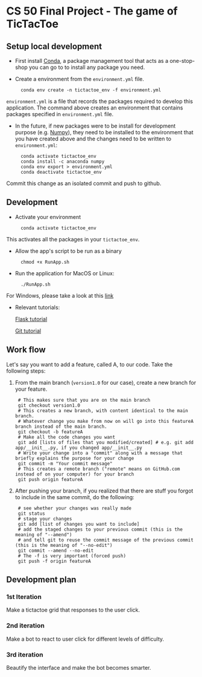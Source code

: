 # CS 50 Final Project - The game of TicTacToe

## Setup local development

- First install [Conda](https://conda.io/projects/conda/en/latest/user-guide/install/index.html?highlight=conda), a package management tool that acts as a one-stop-shop you can go to to install any package you need.

- Create a environment from the `environment.yml` file.

		conda env create -n tictactoe_env -f environment.yml

`environment.yml` is a file that records the packages required to develop this application. The command above creates an environment that contains packages specified in `environment.yml` file.

- In the future, if new packages were to be install for development purpose (e.g. [Numpy](https://anaconda.org/anaconda/numpy)), they need to be installed to the environment that you have created above and the changes need to be written to `environment.yml`:

		conda activate tictactoe_env
		conda install -c anaconda numpy
		conda env export > environment.yml
		conda deactivate tictactoe_env

Commit this change as an isolated commit and push to github.

## Development

- Activate your environment

		conda activate tictactoe_env

This activates all the packages in your `tictactoe_env`.

- Allow the app's script to be run as a binary

		chmod +x RunApp.sh

- Run the application for MacOS or Linux:

		./RunApp.sh

For Windows, please take a look at this [link](https://flask.palletsprojects.com/en/1.1.x/tutorial/factory/)

- Relevant tutorials:

	[Flask tutorial](https://flask.palletsprojects.com/en/1.1.x/tutorial/)

	[Git tutorial](https://git-scm.com/docs/gittutorial)

## Work flow

Let's say you want to add a feature, called A, to our code. Take the following steps:

1. From the main branch (`version1.0` for our case), create a new branch for your feature.

		# This makes sure that you are on the main branch
		git checkout version1.0
		# This creates a new branch, with content identical to the main branch.
		# Whatever change you make from now on will go into this featureA branch instead of the main branch.
		git checkout -b featureA
		# Make all the code changes you want
		git add [lists of files that you modified/created] # e.g. git add app/__init__.py, if you changed app/__init__.py
		# Write your change into a "commit" along with a message that briefly explains the purpose for your change
		git commit -m "Your commit message"
		# This creates a remote branch ("remote" means on GitHub.com instead of on your computer) for your branch
		git push origin featureA

2. After pushing your branch, if you realized that there are stuff you forgot to include in the same commit, do the following:

		# see whether your changes was really made
		git status
		# stage your changes
		git add [list of changes you want to include]
		# add the staged changes to your previous commit (this is the meaning of "--amend")
		# and tell git to reuse the commit message of the previous commit (this is the meaning of "--no-edit")
		git commit --amend --no-edit
		# The -f is very important (forced push)
		git push -f origin featureA

## Development plan

### 1st Iteration

Make a tictactoe grid that responses to the user click.

### 2nd iteration

Make a bot to react to user click for different levels of difficulty.

### 3rd iteration

Beautify the interface and make the bot becomes smarter.

